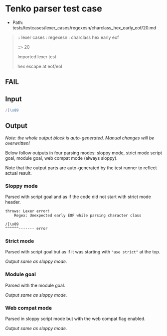 # Tenko parser test case

- Path: tests/testcases/lexer_cases/regexesn/charclass_hex_early_eof/20.md

> :: lexer cases : regexesn : charclass hex early eof
>
> ::> 20
>
> Imported lexer test
>
> hex escape at eof/eol

## FAIL

## Input

`````js
/[\x89
`````

## Output

_Note: the whole output block is auto-generated. Manual changes will be overwritten!_

Below follow outputs in four parsing modes: sloppy mode, strict mode script goal, module goal, web compat mode (always sloppy).

Note that the output parts are auto-generated by the test runner to reflect actual result.

### Sloppy mode

Parsed with script goal and as if the code did not start with strict mode header.

`````
throws: Lexer error!
    Regex: Unexpected early EOF while parsing character class

/[\x89
^^^^^^------- error
`````

### Strict mode

Parsed with script goal but as if it was starting with `"use strict"` at the top.

_Output same as sloppy mode._

### Module goal

Parsed with the module goal.

_Output same as sloppy mode._

### Web compat mode

Parsed in sloppy script mode but with the web compat flag enabled.

_Output same as sloppy mode._

